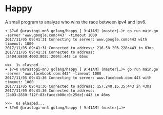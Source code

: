 # Happy

A small program to analyze who wins the race between ipv4 and ipv6.

	➜ $?=0 @arastogi-mn3 golang/happy [ 9:41AM] (master|…)➤ go run main.go -server 'www.google.com:443' -timeout 1000
	2017/11/05 09:41:31 Connecting to server: www.google.com:443 with timeout: 1000
	2017/11/05 09:41:31 Connected to address: 216.58.203.228:443 in 63ms
	2017/11/05 09:41:31 Connected to address: [2404:6800:4003:802::2004]:443 in 65ms

	>>>  1s elasped...
	➜ $?=0 @arastogi-mn3 golang/happy [ 9:41AM] (master|…)➤ go run main.go -server 'www.facebook.com:443' -timeout 1000
	2017/11/05 09:41:36 Connecting to server: www.facebook.com:443 with timeout: 1000
	2017/11/05 09:41:36 Connected to address: 157.240.16.35:443 in 43ms
	2017/11/05 09:41:36 Connected to address: [2a03:2880:f12f:83:face:b00c:0:25de]:443 in 46ms

	>>>  0s elasped...
	➜ $?=0 @arastogi-mn3 golang/happy [ 9:41AM] (master|…)➤
